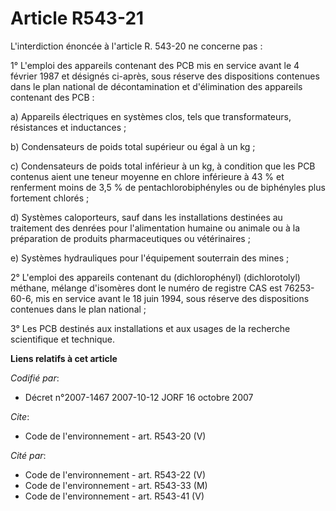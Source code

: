 # Article R543-21

L'interdiction énoncée à l'article R. 543-20 ne concerne pas : 

1° L'emploi des appareils contenant des PCB mis en service avant le 4 février 1987 et désignés ci-après, sous réserve des
dispositions contenues dans le plan national de décontamination et d'élimination des appareils contenant des PCB : 

a) Appareils électriques en systèmes clos, tels que transformateurs, résistances et inductances ; 

b) Condensateurs de poids total supérieur ou égal à un kg ; 

c) Condensateurs de poids total inférieur à un kg, à condition que les PCB contenus aient une teneur moyenne en chlore
inférieure à 43 % et renferment moins de 3,5 % de pentachlorobiphényles ou de biphényles plus fortement chlorés ; 

d) Systèmes caloporteurs, sauf dans les installations destinées au traitement des denrées pour l'alimentation humaine ou
animale ou à la préparation de produits pharmaceutiques ou vétérinaires ; 

e) Systèmes hydrauliques pour l'équipement souterrain des mines ; 

2° L'emploi des appareils contenant du (dichlorophényl) (dichlorotolyl) méthane, mélange d'isomères dont le numéro de
registre CAS est 76253-60-6, mis en service avant le 18 juin 1994, sous réserve des dispositions contenues dans le plan
national ; 

3° Les PCB destinés aux installations et aux usages de la recherche scientifique et technique.

**Liens relatifs à cet article**

_Codifié par_:

  - Décret n°2007-1467 2007-10-12 JORF 16 octobre 2007

_Cite_:

  - Code de l'environnement - art. R543-20 (V)

_Cité par_:

  - Code de l'environnement - art. R543-22 (V)
  - Code de l'environnement - art. R543-33 (M)
  - Code de l'environnement - art. R543-41 (V)
